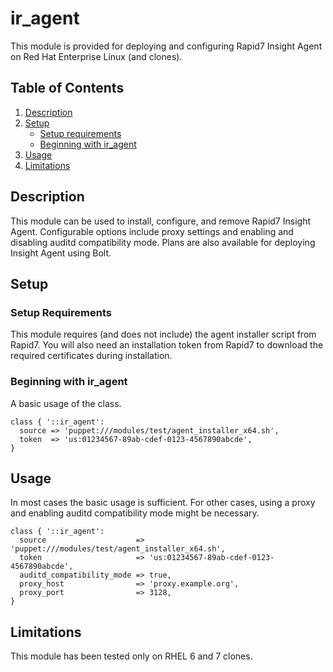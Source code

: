 # ir_agent

This module is provided for deploying and configuring Rapid7 Insight Agent on
Red Hat Enterprise Linux (and clones).

## Table of Contents

1. [Description](#description)
1. [Setup](#setup)
    * [Setup requirements](#setup-requirements)
    * [Beginning with ir_agent](#beginning-with-rapid7)
1. [Usage](#usage)
1. [Limitations](#limitations)

## Description

This module can be used to install, configure, and remove Rapid7 Insight Agent.
Configurable options include proxy settings and enabling and disabling auditd
compatibility mode. Plans are also available for deploying Insight Agent using
Bolt.

## Setup

### Setup Requirements

This module requires (and does not include) the agent installer script from
Rapid7. You will also need an installation token from Rapid7 to download the
required certificates during installation.

### Beginning with ir_agent

A basic usage of the class.

```puppet
class { '::ir_agent':
  source => 'puppet:///modules/test/agent_installer_x64.sh',
  token  => 'us:01234567-89ab-cdef-0123-4567890abcde',
}
```

## Usage

In most cases the basic usage is sufficient. For other cases, using a proxy and
enabling auditd compatibility mode might be necessary.

```puppet
class { '::ir_agent':
  source                    => 'puppet:///modules/test/agent_installer_x64.sh',
  token                     => 'us:01234567-89ab-cdef-0123-4567890abcde',
  auditd_compatibility_mode => true,
  proxy_host                => 'proxy.example.org',
  proxy_port                => 3128,
}
```

## Limitations

This module has been tested only on RHEL 6 and 7 clones.
